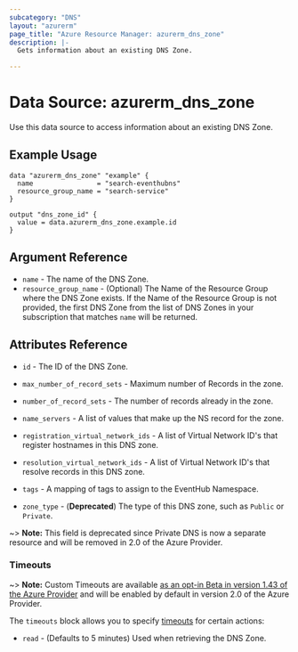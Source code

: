 ```yaml
---
subcategory: "DNS"
layout: "azurerm"
page_title: "Azure Resource Manager: azurerm_dns_zone"
description: |-
  Gets information about an existing DNS Zone.

---
```


# Data Source: azurerm_dns_zone

Use this data source to access information about an existing DNS Zone.

## Example Usage

```hcl
data "azurerm_dns_zone" "example" {
  name                = "search-eventhubns"
  resource_group_name = "search-service"
}

output "dns_zone_id" {
  value = data.azurerm_dns_zone.example.id
}
```

## Argument Reference

* `name` - The name of the DNS Zone.
* `resource_group_name` - (Optional) The Name of the Resource Group where the DNS Zone exists.
If the Name of the Resource Group is not provided, the first DNS Zone from the list of DNS Zones
in your subscription that matches `name` will be returned.

## Attributes Reference

* `id` - The ID of the DNS Zone.

* `max_number_of_record_sets` - Maximum number of Records in the zone.
* `number_of_record_sets` - The number of records already in the zone.
* `name_servers` - A list of values that make up the NS record for the zone.
* `registration_virtual_network_ids` - A list of Virtual Network ID's that register hostnames in this DNS zone.
* `resolution_virtual_network_ids` - A list of Virtual Network ID's that resolve records in this DNS zone.
* `tags` - A mapping of tags to assign to the EventHub Namespace.
* `zone_type` - (**Deprecated**) The type of this DNS zone, such as `Public` or `Private`.

~> **Note:** This field is deprecated since Private DNS is now a separate resource and will be removed in 2.0 of the Azure Provider.

### Timeouts

~> **Note:** Custom Timeouts are available [as an opt-in Beta in version 1.43 of the Azure Provider](/docs/providers/azurerm/guides/2.0-beta.html) and will be enabled by default in version 2.0 of the Azure Provider.

The `timeouts` block allows you to specify [timeouts](https://www.terraform.io/docs/configuration/resources.html#timeouts) for certain actions:

* `read` - (Defaults to 5 minutes) Used when retrieving the DNS Zone.
